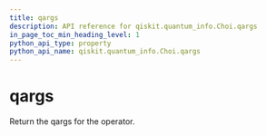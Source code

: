 ```yaml
---
title: qargs
description: API reference for qiskit.quantum_info.Choi.qargs
in_page_toc_min_heading_level: 1
python_api_type: property
python_api_name: qiskit.quantum_info.Choi.qargs
---
```


# qargs

Return the qargs for the operator.

